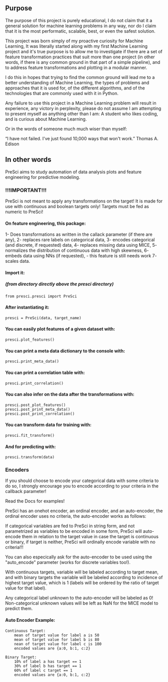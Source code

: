 ## Purpose

The purpose of this project is purely educational, I do not claim that
it a general solution for machine learning problems in any way, nor
do I claim that it is the most performatic, scalable, best, or even the 
safest solution.

This project was born simply of my proactive curiosity for Machine Learning, 
It was literally started along with my first Machine Learning project and
it's true purpose is to allow me to investigate if there are a set of 
feature transformation practices that suit more than one project (in other
words, if there is any common ground in that part of a simple pipeline), and 
to address feature transformations and plotting in a modular manner.

I do this in hopes that trying to find the common ground will lead me to
a better understanding of Machine Learning, the types of problems and 
approaches that it is used for, of the different algorithms, and of the
technologies that are commonly used with it in Python. 

Any failure to use this project in a Machine Learning problem will result
in experience, any victory in perplexity, please do not assume I am attempting
to present myself as anything other than I am: A student who likes coding, and
is curious about Machine Learning.

Or in the words of someone much much wiser than myself:

“I have not failed. I've just found 10,000 ways that won't work.”
Thomas A. Edison

## In other words

PreSci aims to study automation of data analysis plots and 
feature engineering for predictive modeling.

### !!!IMPORTANT!!!
PreSci is not meant to apply any transformations on the target!
It is made for use with continuous and boolean targets only!
Targets must be fed as numeric to PreSci!

#### On feature engineering, this package: 
1- Does transformations as written in the callack parameter (if there are any),
2- replaces rare labels on categorical data, 
3- encodes categorical (and discrete, if requested) data, 
4- replaces missing data using MICE, 
5- normalizes the distribution of continuous data with high skewness, 
6- embeds data using NNs (if requested), - this feature is still needs work
7- scales data.

#### Import it:
##### (from directory directly above the presci directory)
    from presci.presci import PreSci

#### After instantiating it:
    presci = PreSci(data, target_name)

#### You can easily plot features of a given dataset with:
    presci.plot_features()

#### You can print a meta data dictionary to the console with:
    presci.print_meta_data()

#### You can print a correlation table with:
    presci.print_correlation()

#### You can also infer on the data after the transformations with:
    presci.post_plot_features()
    presci.post_print_meta_data()
    presci.post_print_correlation()

#### You can transform data for training with:
    presci.fit_transform()

#### And for predicting with:
    presci.transform(data)

### Encoders
If you should choose to encode your categorical data with some criteria to do so, 
I strongly encourage you to encode according to your criteria in the callback parameter!

Read the Docs for examples!

PreSci has an onehot encoder, an ordinal encoder, and an auto-encoder, 
the ordinal encoder uses no criteria, the auto-encoder works as follows:

If categorical variables are fed to PreSci in string form, and not parametrized 
as variables to be encoded in some form, PreSci will auto-encode them in relation 
to the target value in case the target is continuous or binary, if target is neither,
PreSci will ordinally encode variable with no criteria!!!

You can also especically ask for the auto-encoder to be used using the "auto_encode"
parameter (works for discrete variables too!).

With continuous targets, variable will be labeled according to target mean, 
and with binary targets the variable will be labeled according to incidence of
highest target value, which is 1 (labels will be ordered by the ratio of target 
value for that label).

Any categorical label unknown to the auto-encoder will be labeled as 0!
Non-categorical unknown values will be left as NaN for the MICE model to predict them.

#### Auto Encoder Example: 
    Continuous Target:
        mean of target value for label a is 50
        mean of target value for label b is 80
        nean of target value for label c is 100
        encoded values are {a:0, b:1, c:2}
        
    Binary Target:
        10% of label a has target == 1
        30% of label b has target == 1
        60% of label c target == 1
        encoded values are {a:0, b:1, c:2}
